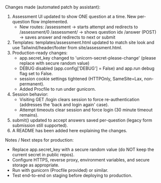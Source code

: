 
Changes made (automated patch by assistant):
1. Assessment UI updated to show ONE question at a time. New per-question flow implemented.
   - New routes: /assessment -> starts attempt and redirects to /assessment/0
                 /assessment/<idx> -> shows question idx
                 /answer (POST) -> saves answer and redirects to next or submit
2. Templates: templates/assessment.html updated to match site look and use Tailwind/header/footer from site/assessment.html.
3. Production-ready changes:
   - app.secret_key changed to 'unicorn-secret-please-change' (please replace with secure random value)
   - DEBUG disabled (app.config['DEBUG'] = False) and app.run debug flag set to False.
   - session cookie settings tightened (HTTPOnly, SameSite=Lax, non-permanent).
   - Added Procfile to run under gunicorn.
4. Session behavior:
   - Visiting GET /login clears session to force re-authentication (addresses the 'back and login again' case).
   - Attempt timeouts clear session and force login (30 minute timeout remains).
5. submit() updated to accept answers saved per-question (legacy form submission still supported).
6. A README has been added here explaining the changes.

Notes / Next steps for production:
- Replace app.secret_key with a secure random value (do NOT keep the current secret in public repos).
- Configure HTTPS, reverse proxy, environment variables, and secure storage as appropriate.
- Run with gunicorn (Procfile provided) or similar.
- Test end-to-end on staging before deploying to production.
